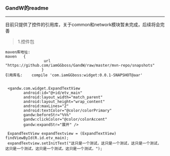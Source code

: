 ### GandW的readme
------
目前只提供了控件的引用库，关于common和network模块暂未完成，后续将会完善

>1.控件包

    maven库地址:
    maven   {
                     url "https://github.com/iamGGboss/GandW/raw/master/mvn-repo/snapshots"
                    }
    引用库名:    compile 'com.iamGGboss:widget:0.0.1-SNAPSHOT@aar'


```android

 <gandw.com.widget.ExpandTextView
        android:id="@+id/etv_main"
        android:layout_width="match_parent"
        android:layout_height="wrap_content"
        android:maxLines="2"
        android:textColor="@color/colorPrimary"
        gandw:beforeStr="%%%"
        gandw:clickColor="@color/colorAccent"
        gandw:expandStr="展开" />

 ExpandTextView expandTextview = (ExpandTextView) findViewById(R.id.etv_main);
 expandTextview.setInitText("这只是一个测试，这只是一个测试，这只是一个测试，这只是一个测试，这只是一个测试，这只是一个测试，");
```